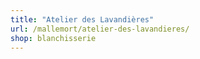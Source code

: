 ```yaml
---
title: "Atelier des Lavandières"
url: /mallemort/atelier-des-lavandieres/
shop: blanchisserie
---
```

